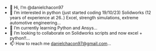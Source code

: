 - 👋 Hi, I’m @danielchacon97
- 👀 I’m interested in python (just started coding 19/10/23) Solidworks (12 years of experience at 26..) Excel, strength simulations, extreme automotive engineering...
- 🌱 I’m currently learning Python and Ansys...
- 💞️ I’m looking to collaborate on Solidworks scripts and now excel + python!!...
- 📫 How to reach me danielchacon97@gmail.com...

<!---
danielchacon97/danielchacon97 is a ✨ special ✨ repository because its `README.md` (this file) appears on your GitHub profile.
You can click the Preview link to take a look at your changes.
--->
